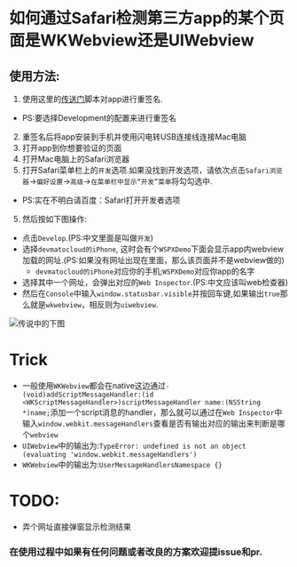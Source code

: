# 如何通过Safari检测第三方app的某个页面是WKWebview还是UIWebview

## 使用方法:
1. 使用这里的[传送门][aUtoReSiGn]脚本对app进行重签名.
  - PS:要选择Development的配置来进行重签名
2. 重签名后将app安装到手机并使用闪电转USB连接线连接Mac电脑
3. 打开app到你想要验证的页面
4. 打开Mac电脑上的Safari浏览器
4. 打开Safari菜单栏上的`开发`选项.如果没找到开发选项，请依次点击`Safari浏览器`->`偏好设置`->`高级`->`在菜单栏中显示“开发”菜单`将勾勾选中.
  - PS:实在不明白请百度：Safari打开开发者选项
5. 然后按如下图操作:
  - 点击`Develop`.(PS:中文里面是叫做`开发`)
  - 选择`devmatocloud的iPhone`, 这时会有个`WSPXDemo`下面会显示app内webview加载的网址.(PS:如果没有网址出现在里面，那么该页面并不是webview做的)
    - `devmatocloud的iPhone`对应你的手机;`WSPXDemo`对应你app的名字
  - 选择其中一个网址，会弹出对应的`Web Inspector`.(PS:中文应该叫web检查器)
  - 然后在`Console`中输入`window.statusbar.visible`并按回车键,如果输出`true`那么就是`wkwebview`，相反则为`uiwebview`.

![传说中的下图][iswkoui]

# Trick
 - 一般使用`WKWebview`都会在native这边通过`- (void)addScriptMessageHandler:(id <WKScriptMessageHandler>)scriptMessageHandler name:(NSString *)name;`添加一个script消息的handler，那么就可以通过在`Web Inspector`中输入`window.webkit.messageHandlers`查看是否有输出对应的输出来判断是哪个`webview`
  - `UIWebview`中的输出为:`TypeError: undefined is not an object (evaluating 'window.webkit.messageHandlers')`
  - `WKWebview`中的输出为:`UserMessageHandlersNamespace {}`

# TODO:
 - 弄个网址直接弹窗显示检测结果

### 在使用过程中如果有任何问题或者改良的方案欢迎提issue和pr.

[iswkoui]:https://github.com/MrChens/iOS_Tools/blob/master/isWKoUI/iswkoui.png
[aUtoReSiGn]:https://github.com/MrChens/iOS_Tools/tree/master/autoResign
